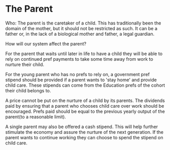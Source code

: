# The Parent

Who: The parent is the caretaker of a child. This has traditionally been the domain of the mother, but it should not be restricted as such.  It can be a father or, in the lack of a biological mother and father, a legal guardian.

How will our system affect the parent?

For the parent that waits until later in life to have a child they will be able to rely on continued pref payments to take some time away from work to nurture their child.

For the young parent who has no prefs to rely on, a government pref stipend should be provided if a parent wants to 'stay home' and provide child care. These stipends can come from the Education prefs of the cohort their child belongs to.

A price cannot be put on the nurture of a child by its parents.  The dividends paid by ensuring that a parent who chooses child care over work should be encouraged.  Prefs paid should be equal to the previous yearly output of the parent(to a reasonable limit).

A single parent may also be offered a cash stipend.  This will help further stimulate the economy and assure the nurture of the next generation.  If the parent wants to continue working they can choose to spend the stipend on child care.
